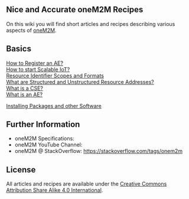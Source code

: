## Nice and Accurate oneM2M Recipes 

On this wiki you will find short articles and recipes describing various aspects of [oneM2M](https://onem2m.org).

## Basics
[How to Register an AE?](basics/How-to-Register-an-AE.md)  
[How to start Scalable IoT?](basics/How-to-start-Scalable-IoT.md)  
[Resource Identifier Scopes and Formats](basics/Resource-Identifier-Scopes-and-Formats.md)  
[What are Structured and Unstructured Resource Addresses?](basics/What-are-Structured-and-Unstructured-Resource-Addresses.md)  
[What is a CSE?](basics/What-is-a-CSE.md)  
[What is an AE?](basics/What-is-an-AE.md)


[Installing Packages and other Software](basics/Installing-Packages-and-other-Software.md)

## Further Information

- oneM2M Specifications:
- oneM2M YouTube Channel:
- oneM2M @ StackOverflow: https://stackoverflow.com/tags/onem2m

## License

All articles and recipes are available under the [Creative Commons Attribution Share Alike 4.0 International](LICENSE).
